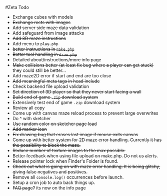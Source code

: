 #Zeta Todo

- Exchange cubes with models
- ~~Exchange rects with images~~
- ~~Add server side maze data validation~~
- Add safeguard from image attacks
- ~~Add 3D maze instructions~~
- ~~Add menu to `play.php`~~
- ~~better instructions in `make.php`~~
- ~~Better tool handling in `draw.php`~~
- ~~Detailed about/instructions/more info page~~
- ~~Make collisions better (at least fix bug where a player can get stuck)~~ they could still be better...
- Add maze2D error if start and end are too close
- ~~Add meaningful meta tags in head include~~
- Check backend file upload validation
- ~~Set direction of 3D player so that they never start facing a wall~~
- ~~Build end of game `.zip` download system~~
- Extensively test end of game `.zip` download system
- Review all copy
- Come up with canvas maze reload process to prevent large overwrites
- Do ^ with sketcher
- ~~Use random color on sketcher page load~~
- ~~Add marker icon~~
- ~~Fix drawing bug that erases last image if mouse exits canvas~~
- ~~Come up with better system for 2D maze error handling. Currently it has the possibility to block the maze.~~
- ~~Reduce number of texture images to the max possible.~~
- ~~Better feedback when using file upload on make.php. Do not us alerts.~~
- Release pointer lock when Finder's Folder is found.
- ~~Check out what is going on with maze error handling. It is being glitchy, giving false negatives and positives.~~
- Remove all `console.log()` occurrences before launch.
- Setup a cron job to auto back things up.
- ~~FAQ page?~~ its now on the info page